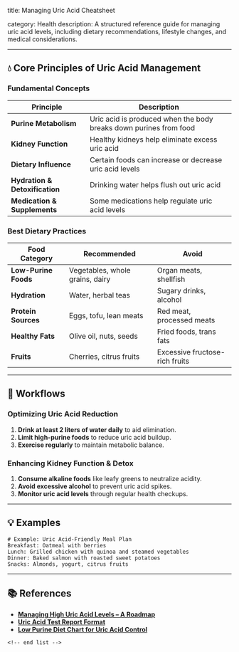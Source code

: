 title: Managing Uric Acid Cheatsheet

category: Health
description: A structured reference guide for managing uric acid levels, including dietary recommendations, lifestyle changes, and medical considerations.

---

## 💧 **Core Principles of Uric Acid Management**

### **Fundamental Concepts**

| Principle                            | Description                                                       |
| ------------------------------------ | ----------------------------------------------------------------- |
| **Purine Metabolism**          | Uric acid is produced when the body breaks down purines from food |
| **Kidney Function**            | Healthy kidneys help eliminate excess uric acid                   |
| **Dietary Influence**          | Certain foods can increase or decrease uric acid levels           |
| **Hydration & Detoxification** | Drinking water helps flush out uric acid                          |
| **Medication & Supplements**   | Some medications help regulate uric acid levels                   |

### **Best Dietary Practices**

| Food Category              | Recommended                     | Avoid                          |
| -------------------------- | ------------------------------- | ------------------------------ |
| **Low-Purine Foods** | Vegetables, whole grains, dairy | Organ meats, shellfish         |
| **Hydration**        | Water, herbal teas              | Sugary drinks, alcohol         |
| **Protein Sources**  | Eggs, tofu, lean meats          | Red meat, processed meats      |
| **Healthy Fats**     | Olive oil, nuts, seeds          | Fried foods, trans fats        |
| **Fruits**           | Cherries, citrus fruits         | Excessive fructose-rich fruits |

---

## 🔄 **Workflows**

### **Optimizing Uric Acid Reduction**

1. **Drink at least 2 liters of water daily** to aid elimination.
2. **Limit high-purine foods** to reduce uric acid buildup.
3. **Exercise regularly** to maintain metabolic balance.

### **Enhancing Kidney Function & Detox**

1. **Consume alkaline foods** like leafy greens to neutralize acidity.
2. **Avoid excessive alcohol** to prevent uric acid spikes.
3. **Monitor uric acid levels** through regular health checkups.

---

## 💡 **Examples**

```plaintext
# Example: Uric Acid-Friendly Meal Plan
Breakfast: Oatmeal with berries  
Lunch: Grilled chicken with quinoa and steamed vegetables  
Dinner: Baked salmon with roasted sweet potatoes  
Snacks: Almonds, yogurt, citrus fruits  
```

---

## 📚 **References**

- **[Managing High Uric Acid Levels – A Roadmap](https://nutritionwithvibha.com/blog/managing-high-uric-acid-levels-a-effective-roadmap/)**
- **[Uric Acid Test Report Format](https://www.carepatron.com/templates/uric-acid)**
- **[Low Purine Diet Chart for Uric Acid Control](https://onplanners.com/template/low-purine-diet-chart)**

```
<!-- end list -->
```